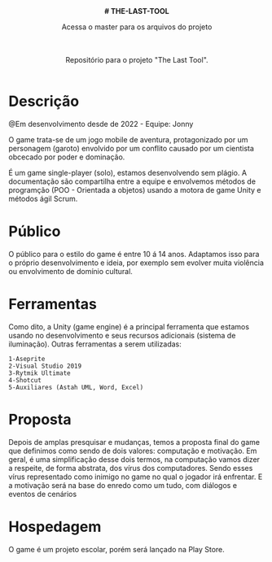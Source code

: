 <html>
 
<header>
 <strong># THE-LAST-TOOL</strong> <p>Acessa o master para os arquivos do projeto</p> 
 <p> <br></br>
 Repositório para o projeto "The Last Tool". </p>
</header>

 <h1>Descrição</h1>

@Em desenvolvimento desde de 2022 - Equipe: Jonny
 
 O game trata-se de um jogo mobile de aventura, protagonizado por um personagem (garoto) envolvido por um conflito causado por um cientista obcecado por poder e dominação.

 É um game single-player (solo), estamos desenvolvendo sem plágio. A documentação são compartilha entre a equipe e envolvemos métodos de programção (POO - Orientada a objetos) usando a motora de game Unity e métodos ágil Scrum.

 <h1>Público</h1>

 O público para o estilo do game é entre 10 á 14 anos. Adaptamos isso para o próprio desenvolvimento e ideia, por exemplo sem evolver muita violência ou envolvimento de domínio cultural.
 
 <h1>Ferramentas</h1>
 
  Como dito, a Unity (game engine) é a principal ferramenta que estamos usando no desenvolvimento e seus recursos adicionais (sistema de iluminação). Outras ferramentas a serem utilizadas:
  
    1-Aseprite
    2-Visual Studio 2019
    3-Rytmik Ultimate
    4-Shotcut
    5-Auxiliares (Astah UML, Word, Excel)
    
 <h1>Proposta</h1>
  Depois de amplas presquisar e mudanças, temos a proposta final do game que definimos como sendo de dois valores: computação e motivação. Em geral, é uma simplificação desse dois termos, na computação vamos dizer a respeite, de forma abstrata, dos vírus dos computadores. Sendo esses vírus representado como inimigo no game no qual o jogador irá enfrentar. E a motivação será na base do enredo como um tudo, com diálogos e eventos de cenários
 
 <h1>Hospedagem</h1>

 O game é um projeto escolar, porém será lançado na Play Store.
</html>
